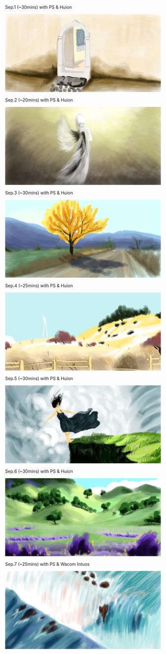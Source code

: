 Sep.1 (~30mins) with PS & Huion

![Door](1.jpg)

Sep.2 (~20mins) with PS & Huion

![Angle](2.jpg)

Sep.3 (~30mins) with PS & Huion

![Autugn](3.jpg)

Sep.4 (~25mins) with PS & Huion

![Augutu](4.jpg)

Sep.5 (~30mins) with PS & Huion

![Wind](5.jpg)

Sep.6 (~30mins) with PS & Huion

![Glasses](6.jpg)

Sep.7 (~25mins) with PS & Wacom Intuos

![Waterfall](7.jpg)

